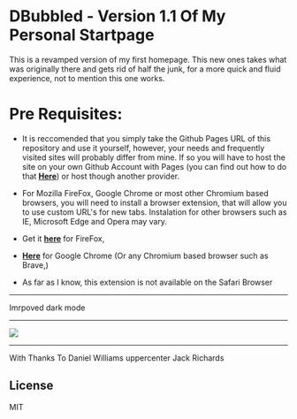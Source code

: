 # DBubbled - Version 1.1 Of My Personal Startpage

This is a revamped version of my first homepage. This new ones takes what was originally there and gets rid of half the junk, for a more quick and fluid experience, not to mention this one works.

# Pre Requisites:

- It is reccomended that you simply take the Github Pages URL of this repository and use it yourself, however, your needs and frequently visited sites will probably differ from mine. If so you will have to host the site on your own Github Account with Pages (you can find out how to do that **[Here](https://help.github.com/en/articles/configuring-a-publishing-source-for-github-pages "GitHub Pages Docs")**) or host though another provider.

- For Mozilla FireFox, Google Chrome or most other Chromium based browsers, you will need to install a browser extension, that will allow you to use custom URL's for new tabs. Instalation for other browsers such as IE, Microsoft Edge and Opera may vary.

- Get it **[here](https://addons.mozilla.org/en-GB/firefox/addon/new-tab-override/ "FireFox Extension")** for FireFox,
- **[Here](https://chrome.google.com/webstore/detail/new-tab-override/fjcmlondipcnnpmbcollgifldmajfonf?hl=en-GB "Chrome Extension")** for Google Chrome (Or any Chromium based browser such as Brave,)
- As far as I know, this extension is not available on the Safari Browser

---
Imrpoved dark mode

---

![](https://uppercenter.github.io/Psychic-Telegram/New-Tab-Override-Settings.png)


---
With Thanks To
Daniel Williams
uppercenter
Jack Richards


License
----

MIT
